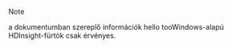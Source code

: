 > [!NOTE]
> a dokumentumban szereplő információk hello tooWindows-alapú HDInsight-fürtök csak érvényes.
> 
> 

